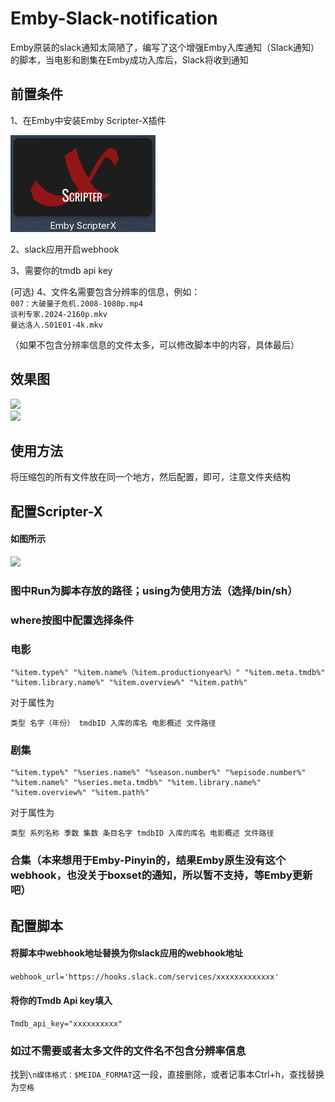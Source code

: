 # Emby-Slack-notification

Emby原装的slack通知太简陋了，编写了这个增强Emby入库通知（Slack通知）的脚本，当电影和剧集在Emby成功入库后，Slack将收到通知

## 前置条件
1、在Emby中安装Emby Scripter-X插件  

![](img/1.jpg)  

2、slack应用开启webhook  

3、需要你的tmdb api key  

(可选) 4、文件名需要包含分辨率的信息，例如：  
```007：大破量子危机.2008-1080p.mp4```  
```谈判专家.2024-2160p.mkv```  
```曼达洛人.S01E01-4k.mkv```  

（如果不包含分辨率信息的文件太多，可以修改脚本中的内容，具体最后）

## 效果图

![](img/notification-movie.jpg)  
![](img/notification-episode.jpg)  

## 使用方法

将压缩包的所有文件放在同一个地方，然后配置，即可，注意文件夹结构

## 配置Scripter-X

#### 如图所示

![](img/Scripter-X.jpg)  

### 图中Run为脚本存放的路径；using为使用方法（选择/bin/sh）
### where按图中配置选择条件

### 电影  

```
"%item.type%" "%item.name%（%item.productionyear%）" "%item.meta.tmdb%" "%item.library.name%" "%item.overview%" "%item.path%"
```

对于属性为  

```
类型 名字（年份） tmdbID 入库的库名 电影概述 文件路径
```

### 剧集

```
"%item.type%" "%series.name%" "%season.number%" "%episode.number%" "%item.name%" "%series.meta.tmdb%" "%item.library.name%" "%item.overview%" "%item.path%"
```

对于属性为  

```
类型 系列名称 季数 集数 条目名字 tmdbID 入库的库名 电影概述 文件路径
```


### 合集（本来想用于Emby-Pinyin的，结果Emby原生没有这个webhook，也没关于boxset的通知，所以暂不支持，等Emby更新吧）

## 配置脚本

#### 将脚本中webhook地址替换为你slack应用的webhook地址

```webhook_url='https://hooks.slack.com/services/xxxxxxxxxxxxx'```

#### 将你的Tmdb Api key填入

```Tmdb_api_key="xxxxxxxxxx"```

### 如过不需要或者太多文件的文件名不包含分辨率信息

找到```\n媒体格式：$MEIDA_FORMAT```这一段，直接删除，或者记事本Ctrl+h，查找替换为```空格```
